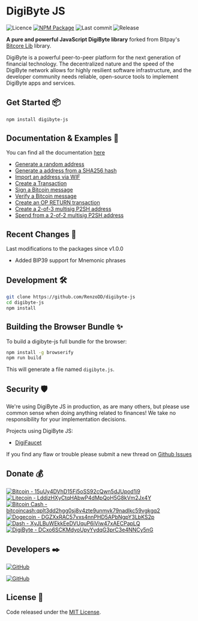 # DigiByte JS

![Licence](https://img.shields.io/npm/l/digibyte-js?style=flat)
[![NPM Package](https://img.shields.io/npm/v/digibyte-js?style=flat)](https://www.npmjs.com/package/digibyte-js)
![Last commit](https://img.shields.io/github/last-commit/RenzoDD/digibyte-js?style=flat)
![Release](https://img.shields.io/github/release-date/RenzoDD/digibyte-js?style=flat)

**A pure and powerful JavaScript DigiByte library** forked from Bitpay's [Bitcore Lib](https://github.com/bitpay/bitcore/tree/master/packages/bitcore-lib) library.

DigiByte is a powerful peer-to-peer platform for the next generation of financial technology. The decentralized nature and the speed of the DigiByte network allows for highly resilient software infrastructure, and the developer community needs reliable, open-source tools to implement DigiByte apps and services.

## Get Started 📦

```sh
npm install digibyte-js
```

## Documentation & Examples 📖

You can find all the documentation [here](https://github.com/RenzoDD/digibyte-js/tree/develop/src/docs)

- [Generate a random address](docs/examples.md#generate-a-random-address)
- [Generate a address from a SHA256 hash](docs/examples.md#generate-a-address-from-a-sha256-hash)
- [Import an address via WIF](docs/examples.md#import-an-address-via-wif)
- [Create a Transaction](docs/examples.md#create-a-transaction)
- [Sign a Bitcoin message](docs/examples.md#sign-a-digibyte-message)
- [Verify a Bitcoin message](docs/examples.md#verify-a-digibyte-message)
- [Create an OP RETURN transaction](docs/examples.md#create-an-op-return-transaction)
- [Create a 2-of-3 multisig P2SH address](docs/examples.md#create-a-2-of-3-multisig-p2sh-address)
- [Spend from a 2-of-2 multisig P2SH address](docs/examples.md#spend-from-a-2-of-2-multisig-p2sh-address)

## Recent Changes 🧙

Last modifications to the packages since v1.0.0

- Added BIP39 support for Mnemonic phrases

## Development 🛠️

```sh
git clone https://github.com/RenzoDD/digibyte-js
cd digibyte-js
npm install
```

## Building the Browser Bundle ✨

To build a digibyte-js full bundle for the browser:

```sh
npm install -g browserify
npm run build
```

This will generate a file named `digibyte.js`.

## Security 🛡️

We're using DigiByte JS in production, as are many others, but please use common sense when doing anything related to finances! We take no responsibility for your implementation decisions.

Projects using DigiByte JS:
* [DigiFaucet](https://www.digifaucet.org/)

If you find any flaw or trouble please submit a new thread on [Github Issues](https://github.com/RenzoDD/digibyte-js/issues)

## Donate 💰

[![Bitcoin - 15uUy4DVhD15Fi5oSS92cQwn5dJUpod1i9](https://img.shields.io/badge/Bitcoin--blue?style=social&logo=bitcoin)](https://bitcoinblockexplorers.com/address/15uUy4DVhD15Fi5oSS92cQwn5dJUpod1i9)
[![Litecoin - LddizHXyCtqHAbwP4dMpQoH5G8kVm2Jx4Y](https://img.shields.io/badge/Litecoin--blue?style=social&logo=litecoin)](https://litecoinblockexplorer.net/address/LddizHXyCtqHAbwP4dMpQoH5G8kVm2Jx4Y)
[![Bitcoin Cash - bitcoincash:qplt3dd2hgg0sj8v4zte9unmvk79nadlkc59vgkgq2](https://img.shields.io/badge/Bitcoin%20Cash--blue?style=social&logo=bitcoincash)](https://bchblockexplorer.com/address/bitcoincash:qplt3dd2hgg0sj8v4zte9unmvk79nadlkc59vgkgq2)
[![Dogecoin - DGZXxRAC57vxs4nnPHD5APbNgpY3LbKS2p](https://img.shields.io/badge/Dogecoin--blue?style=social&logo=dogecoin)](https://dogeblocks.com/address/DGZXxRAC57vxs4nnPHD5APbNgpY3LbKS2p)
[![Dash - XyJLBuWEkkEeDVUquP6iViw47xAECPapLQ](https://img.shields.io/badge/Dash--blue?style=social&logo=dash)](https://dashblockexplorer.com/address/XyJLBuWEkkEeDVUquP6iViw47xAECPapLQ)
[![DigiByte - DCxo6SCKMdyoUpyYydqG3prC3e4NNCy5nG](https://img.shields.io/badge/DigiByte--blue?style=social&logo=bitcoinsv)](https://digibyteblockexplorer.com/address/DCxo6SCKMdyoUpyYydqG3prC3e4NNCy5nG)

## Developers ✒️

[![GitHub](https://img.shields.io/badge/Follow-RenzoDD-blue?logo=github&style=social)](https://github.com/RenzoDD)

[![GitHub](https://img.shields.io/badge/Follow-bitpay-blue?logo=github&style=social)](https://github.com/bitpay)

## License 📄

Code released under the [MIT License](./LICENSE).